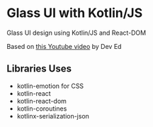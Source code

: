 # Glass UI with Kotlin/JS

Glass UI design using Kotlin/JS and React-DOM

Based on [this Youtube video](https://www.youtube.com/watch?v=O7WbVj5apxU) by Dev Ed

## Libraries Uses
- kotlin-emotion for CSS
- kotlin-react
- kotlin-react-dom
- kotlin-coroutines
- kotlinx-serialization-json